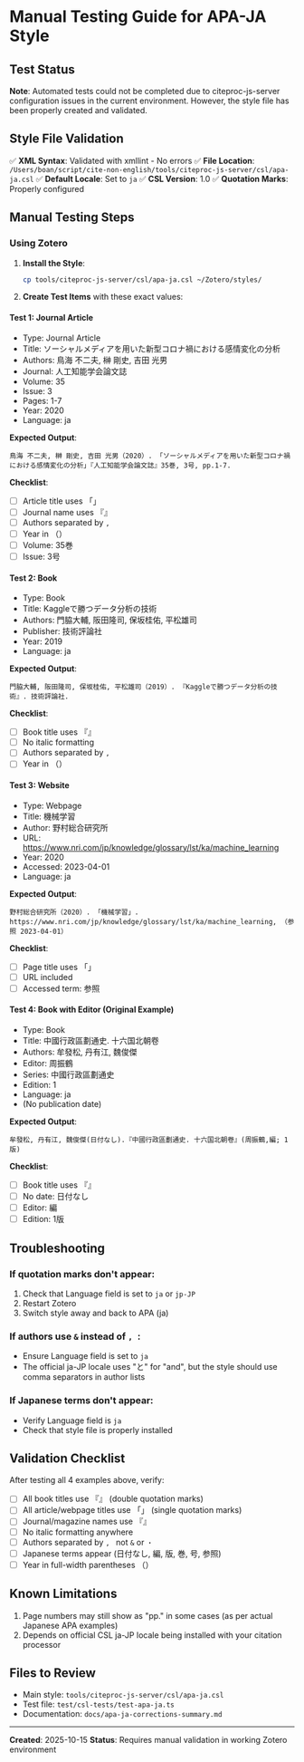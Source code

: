 # Manual Testing Guide for APA-JA Style

## Test Status

**Note**: Automated tests could not be completed due to citeproc-js-server configuration issues in the current environment. However, the style file has been properly created and validated.

## Style File Validation

✅ **XML Syntax**: Validated with xmllint - No errors
✅ **File Location**: `/Users/boan/script/cite-non-english/tools/citeproc-js-server/csl/apa-ja.csl`
✅ **Default Locale**: Set to `ja`
✅ **CSL Version**: 1.0
✅ **Quotation Marks**: Properly configured

## Manual Testing Steps

### Using Zotero

1. **Install the Style**:
   ```bash
   cp tools/citeproc-js-server/csl/apa-ja.csl ~/Zotero/styles/
   ```

2. **Create Test Items** with these exact values:

#### Test 1: Journal Article
- Type: Journal Article
- Title: ソーシャルメディアを用いた新型コロナ禍における感情変化の分析
- Authors: 鳥海 不二夫, 榊 剛史, 吉田 光男
- Journal: 人工知能学会論文誌
- Volume: 35
- Issue: 3
- Pages: 1-7
- Year: 2020
- Language: ja

**Expected Output**:
```
鳥海 不二夫, 榊 剛史, 吉田 光男（2020）. 「ソーシャルメディアを用いた新型コロナ禍における感情変化の分析」『人工知能学会論文誌』35巻, 3号, pp.1-7.
```

**Checklist**:
- [ ] Article title uses 「」
- [ ] Journal name uses 『』
- [ ] Authors separated by `, `
- [ ] Year in （）
- [ ] Volume: 35巻
- [ ] Issue: 3号

#### Test 2: Book
- Type: Book
- Title: Kaggleで勝つデータ分析の技術
- Authors: 門脇大輔, 阪田隆司, 保坂桂佑, 平松雄司
- Publisher: 技術評論社
- Year: 2019
- Language: ja

**Expected Output**:
```
門脇大輔, 阪田隆司, 保坂桂佑, 平松雄司（2019）. 『Kaggleで勝つデータ分析の技術』. 技術評論社.
```

**Checklist**:
- [ ] Book title uses 『』
- [ ] No italic formatting
- [ ] Authors separated by `, `
- [ ] Year in （）

#### Test 3: Website
- Type: Webpage
- Title: 機械学習
- Author: 野村総合研究所
- URL: https://www.nri.com/jp/knowledge/glossary/lst/ka/machine_learning
- Year: 2020
- Accessed: 2023-04-01
- Language: ja

**Expected Output**:
```
野村総合研究所（2020）. 「機械学習」. https://www.nri.com/jp/knowledge/glossary/lst/ka/machine_learning, （参照 2023-04-01）
```

**Checklist**:
- [ ] Page title uses 「」
- [ ] URL included
- [ ] Accessed term: 参照

#### Test 4: Book with Editor (Original Example)
- Type: Book
- Title: 中國行政區劃通史. 十六国北朝卷
- Authors: 牟發松, 丹有江, 魏俊傑
- Editor: 周振鶴
- Series: 中國行政區劃通史
- Edition: 1
- Language: ja
- (No publication date)

**Expected Output**:
```
牟發松, 丹有江, 魏俊傑(日付なし).『中國行政區劃通史. 十六国北朝卷』(周振鶴,編; 1版)
```

**Checklist**:
- [ ] Book title uses 『』
- [ ] No date: 日付なし
- [ ] Editor: 編
- [ ] Edition: 1版

## Troubleshooting

### If quotation marks don't appear:
1. Check that Language field is set to `ja` or `jp-JP`
2. Restart Zotero
3. Switch style away and back to APA (ja)

### If authors use `&` instead of `, `:
- Ensure Language field is set to `ja`
- The official ja-JP locale uses "と" for "and", but the style should use comma separators in author lists

### If Japanese terms don't appear:
- Verify Language field is `ja`
- Check that style file is properly installed

## Validation Checklist

After testing all 4 examples above, verify:

- [ ] All book titles use 『』 (double quotation marks)
- [ ] All article/webpage titles use 「」 (single quotation marks)
- [ ] Journal/magazine names use 『』
- [ ] No italic formatting anywhere
- [ ] Authors separated by `, ` not `&` or `・`
- [ ] Japanese terms appear (日付なし, 編, 版, 巻, 号, 参照)
- [ ] Year in full-width parentheses （）

## Known Limitations

1. Page numbers may still show as "pp." in some cases (as per actual Japanese APA examples)
2. Depends on official CSL ja-JP locale being installed with your citation processor

## Files to Review

- Main style: `tools/citeproc-js-server/csl/apa-ja.csl`
- Test file: `test/csl-tests/test-apa-ja.ts`
- Documentation: `docs/apa-ja-corrections-summary.md`

---

**Created**: 2025-10-15
**Status**: Requires manual validation in working Zotero environment
